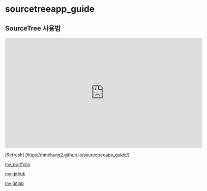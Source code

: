 # sourcetreeapp_guide
## SourceTree 사용법

<iframe id="ytplayer" type="text/html" width="640" height="360" src="https://www.youtube.com/embed/AdEFWkmn6Pk" frameborder="0"></iframe>


[Refresh] (https://hmchung2.github.io/sourcetreeapp_guide/)

[my_portfolio](https://hmchung2.github.io/portfolio/)

[my github](https://github.com/hmchung2) 

[my gitlab](https://gitlab.com/hmchung1005)

